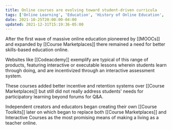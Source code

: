 ```yaml
---
title: Online courses are evolving toward student-driven curricula
tags: ['Online Learning', 'Education', 'History of Online Education', '2000s', '2010s']
date: 2021-10-25T20:00:00-04:00
updated: 2021-12-31T15:19:36-05:00
---
```


After the first wave of massive online education pioneered by [[MOOCs]] and expanded by [[Course Marketplaces]] there remained a need for better skills-based education online.

Websites like [[Codeacdemy]] exemplify are typical of this range of products, featuring interactive or executable lessons wherein students learn through doing, and are incentivized through an interactive assessment system.

These courses added better incentive and retention systems over [[Course Marketplaces]] but still did not really address students' needs for participatory learning beyond forums for Q&A.

Independent creators and educators began creating their own [[Course Toolkits]] later on which began to replace both [[Course Marketplaces]] and Interactive Courses as the most promising means of making a living as a teacher online.
